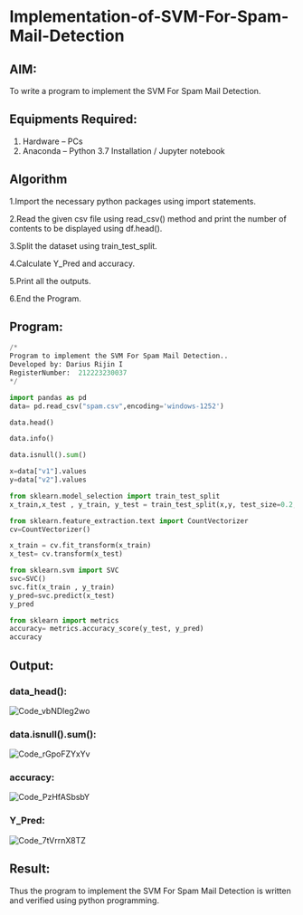 # Implementation-of-SVM-For-Spam-Mail-Detection

## AIM:
To write a program to implement the SVM For Spam Mail Detection.

## Equipments Required:
1. Hardware – PCs
2. Anaconda – Python 3.7 Installation / Jupyter notebook

## Algorithm
1.Import the necessary python packages using import statements.

2.Read the given csv file using read_csv() method and print the number of contents to be displayed using df.head().

3.Split the dataset using train_test_split.

4.Calculate Y_Pred and accuracy.

5.Print all the outputs.

6.End the Program.


## Program:
```python
/*
Program to implement the SVM For Spam Mail Detection..
Developed by: Darius Rijin I
RegisterNumber:  212223230037
*/
```
```python
import pandas as pd
data= pd.read_csv("spam.csv",encoding='windows-1252')

data.head()

data.info()

data.isnull().sum()

x=data["v1"].values
y=data["v2"].values

from sklearn.model_selection import train_test_split
x_train,x_test , y_train, y_test = train_test_split(x,y, test_size=0.2, random_state=0)

from sklearn.feature_extraction.text import CountVectorizer
cv=CountVectorizer()

x_train = cv.fit_transform(x_train)
x_test= cv.transform(x_test)

from sklearn.svm import SVC
svc=SVC()
svc.fit(x_train , y_train)
y_pred=svc.predict(x_test)
y_pred

from sklearn import metrics
accuracy= metrics.accuracy_score(y_test, y_pred)
accuracy

```
## Output:

### data_head():
![Code_vbNDleg2wo](https://github.com/user-attachments/assets/77fe6a77-1b60-498a-b24a-d36bf96485bb)


### data.isnull().sum():
![Code_rGpoFZYxYv](https://github.com/user-attachments/assets/30d184b9-01a4-4e85-9e05-d25aef221213)


### accuracy:
![Code_PzHfASbsbY](https://github.com/user-attachments/assets/427ccdc5-055f-4a69-8aaa-93cb5f05b005)

### Y_Pred:
![Code_7tVrrnX8TZ](https://github.com/user-attachments/assets/83d1797d-6874-4e0e-9082-4e538132d019)

## Result:
Thus the program to implement the SVM For Spam Mail Detection is written and verified using python programming.

